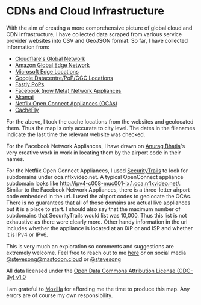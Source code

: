 # CDNs and Cloud Infrastructure

With the aim of creating a more comprehensive picture of global cloud and CDN infrastructure, I have collected data scraped from various service provider websites into CSV and GeoJSON format. So far, I have collected information from:

- [Cloudflare's Global Network](https://www.cloudflare.com/en-gb/network/)
- [Amazon Global Edge Network](https://aws.amazon.com/cloudfront/features/)
- [Microsoft Edge Locations](https://learn.microsoft.com/en-us/azure/frontdoor/edge-locations-by-region)
- [Google Datacentre/PoP/GGC Locations](https://peering.google.com/static/js/site/modules/pages/infrastructure.html)
- [Fastly PoPs](https://www.fastly.com/network-map/)
- [Facebook (now Meta) Network Appliances](https://anuragbhatia.com/2022/07/networking/isp-column/facebook-cache-fna-updates-july-2022/)
- [Akamai](https://www.akamai.com/why-akamai)
- [Netflix Open Connect Appliances (OCAs)](https://openconnect.netflix.com/en/)
- [CacheFly](https://www.cachefly.com/network-map/)

For the above, I took the cache locations from the websites and geolocated them. Thus the map is only accurate to city level. The dates in the filenames indicate the last time the relevant website was checked.

For the Facebook Network Appliances, I have drawn on [Anurag Bhatia](https://anuragbhatia.com)'s very creative work in  work in locating them by the airport code in their names.

For the Netflix Open Connect Appliances, I used [SecurityTrails](https://securitytrails.com/) to look for subdomains under oca.nflxvideo.net. A typical OpenConnect appliance subdomain looks like http://ipv4-c008-muc001-ix.1.oca.nflxvideo.net/.  Similar to the Facebook Network Appliances, there is a three-letter airport code embedded in the url. I used the airport codes to geolocate the OCAs.  There is no guarantees that all of those domains are actual live appliances but it is a place to start. I should also say that the maximum number of subdomains that SecurityTrails would list was 10,000. Thus this list is not exhaustive as there were clearly more.  Other handy information in the url includes whether the appliance is located at an IXP or and ISP and whether it is IPv4 or IPv6.

This is very much an exploration so comments and suggestions are extremely welcome.  Feel free to reach out to me [here](https://github.com/stevesong/cloud_cdn_cache/issues) or on social media [@stevesong@mastodon.cloud](https://mastodon.cloud/@stevesong) or [@stevesong](https://twitter.com/stevesong)

All data licensed under the [Open Data Commons Attribution License (ODC-By) v1.0](https://opendatacommons.org/licenses/by/1-0/)

I am grateful to [Mozilla](https://mozilla.com) for affording me the time to produce this map. Any errors are of course my own responsibility.
